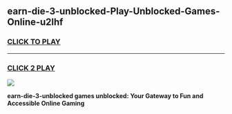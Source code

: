 
## earn-die-3-unblocked-Play-Unblocked-Games-Online-u2lhf
<h3>
<a href="https://premium76.site?title=earn-die-3-unblocked&ref=25A">CLICK TO PLAY</a></h3>
<hr>

<h3>
<a href="https://premium76.site?title=earn-die-3-unblocked&ref=25A">CLICK 2 PLAY</a>
  
</h3>

<a href="https://premium76.site?title=earn-die-3-unblocked&ref=25A"><img src="https://clearcache.store/games.png"></a>


**earn-die-3-unblocked games unblocked: Your Gateway to Fun and Accessible Online Gaming**
